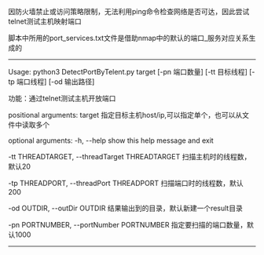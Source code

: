 
因防火墙禁止或访问策略限制，无法利用ping命令检查网络是否可达，因此尝试telnet测试主机映射端口

脚本中所用的port_services.txt文件是借助nmap中的默认的端口_服务对应关系生成的

-----------------

Usage: 	python3 DetectPortByTelent.py target [-pn 端口数量] [-tt 目标线程] [-tp 端口线程] [-od 输出路径]

功能：通过telnet测试主机开放端口

positional arguments:
  target                指定目标主机host/ip,可以指定单个，也可以从文件中读取多个

optional arguments:
  -h, --help            show this help message and exit
  
  -tt THREADTARGET, --threadTarget THREADTARGET
                        扫描主机时的线程数，默认20
						
  -tp THREADPORT, --threadPort THREADPORT
                        扫描端口时的线程数，默认200
						
  -od OUTDIR, --outDir OUTDIR
                        结果输出到的目录，默认新建一个result目录
						
  -pn PORTNUMBER, --portNumber PORTNUMBER
                        指定要扫描的端口数量，默认1000
						
-----------------
